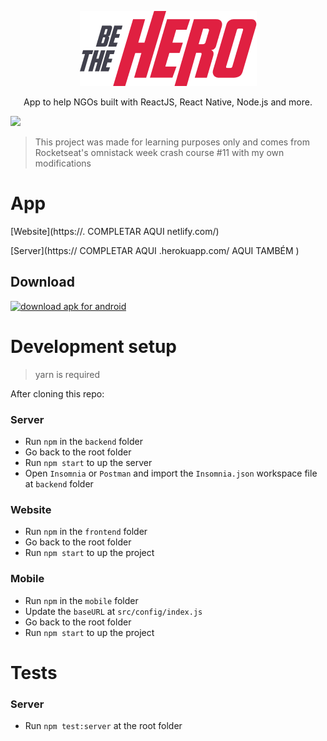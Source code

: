 <p align="center">
  <img src="mobile/src/assets/logo@3x.png" />
  
  <p align="center">
  App to help NGOs built with ReactJS, React Native, Node.js and more.
  </p>

  <img src=".mobile/assets/bannerlight.png" />

  > This project was made for learning purposes only and comes from Rocketseat's omnistack week crash course #11 with my own modifications
</p>

# App
[Website](https://.   COMPLETAR AQUI netlify.com/)

[Server](https:// COMPLETAR AQUI .herokuapp.com/ AQUI TAMBÉM )

## Download
<a href="git@github.com:jorgecardosorabello/be-the-hero-app.git"><img src=".github/android-icon.png" alt="download apk for android" width="50"/></a>

# Development setup

> yarn is required

After cloning this repo:
### Server 
  - Run ```npm``` in the ```backend``` folder
  - Go back to the root folder
  - Run ```npm start``` to up the server
  - Open ```Insomnia``` or ```Postman``` and import the ```Insomnia.json``` workspace file at ```backend``` folder
### Website
  - Run ```npm``` in the ```frontend``` folder
  - Go back to the root folder
  - Run ```npm start``` to up the project
### Mobile
  - Run ```npm``` in the ```mobile``` folder
  - Update the ```baseURL``` at ```src/config/index.js```
  - Go back to the root folder
  - Run ```npm start``` to up the project

# Tests
### Server
  - Run ```npm test:server``` at the root folder
  
